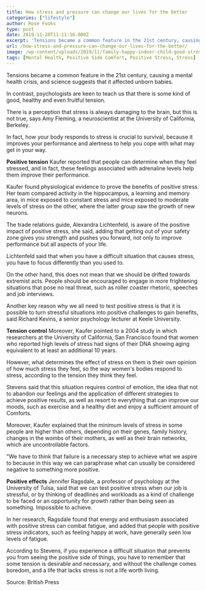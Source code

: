 ```yaml
---
title: How stress and pressure can change our lives for the better
categories: ["lifestyle"]
author: Rose Fooks
type: post
date: 2019-11-20T11:11:16.000Z
excerpt: 'Tensions became a common feature in the 21st century, causing a mental health crisis, and science suggests that it affected unborn babies.'
url: /how-stress-and-pressure-can-change-our-lives-for-the-better/
image: /wp-content/uploads/2019/11/family-happy-indoor-child-good-stress.jpg
tags: [Mental Health, Positive Side Comfort, Positive Stress, Stress]
---
```


Tensions became a common feature in the 21st century, causing a mental health crisis, and science suggests that it affected unborn babies.

In contrast, psychologists are keen to teach us that there is some kind of good, healthy and even fruitful tension.

There is a perception that stress is always damaging to the brain, but this is not true, says Amy Fleming, a neuroscientist at the University of California, Berkeley.

In fact, how your body responds to stress is crucial to survival, because it improves your performance and alertness to help you cope with what may get in your way.

**Positive tension**
Kaufer reported that people can determine when they feel stressed, and in fact, these feelings associated with adrenaline levels help them improve their performance.

Kaufer found physiological evidence to prove the benefits of positive stress. Her team compared activity in the hippocampus, a learning and memory area, in mice exposed to constant stress and mice exposed to moderate levels of stress on the other, where the latter group saw the growth of new neurons.

The trade relations guide, Alexandra Lichtenfeld, is aware of the positive impact of positive stress, she said, adding that getting out of your safety zone gives you strength and pushes you forward, not only to improve performance but all aspects of your life.

Lichtenfeld said that when you have a difficult situation that causes stress, you have to focus differently than you used to.

On the other hand, this does not mean that we should be drifted towards extremist acts. People should be encouraged to engage in more frightening situations that pose no real threat, such as roller coaster rhetoric, speeches and job interviews.

Another key reason why we all need to test positive stress is that it is possible to turn stressful situations into positive challenges to gain benefits, said Richard Kevins, a senior psychology lecturer at Keele University.

**Tension control**
Moreover, Kaufer pointed to a 2004 study in which researchers at the University of California, San Francisco found that women who reported high levels of stress had signs of their DNA showing aging equivalent to at least an additional 10 years.

However, what determines the effect of stress on them is their own opinion of how much stress they feel, so the way women's bodies respond to stress, according to the tension they think they feel.

Stevens said that this situation requires control of emotion, the idea that not to abandon our feelings and the application of different strategies to achieve positive results, as well as resort to everything that can improve our moods, such as exercise and a healthy diet and enjoy a sufficient amount of Comforts.

Moreover, Kaufer explained that the minimum levels of stress in some people are higher than others, depending on their genes, family history, changes in the wombs of their mothers, as well as their brain networks, which are uncontrollable factors.

"We have to think that failure is a necessary step to achieve what we aspire to because in this way we can paraphrase what can usually be considered negative to something more positive.

**Positive effects**
Jennifer Ragsdale, a professor of psychology at the University of Tulsa, said that we can test positive stress when our job is stressful, or by thinking of deadlines and workloads as a kind of challenge to be faced or an opportunity for growth rather than being seen as something. Impossible to achieve.

In her research, Ragsdale found that energy and enthusiasm associated with positive stress can combat fatigue, and added that people with positive stress indicators, such as feeling happy at work, have generally seen low levels of fatigue.

According to Stevens, if you experience a difficult situation that prevents you from seeing the positive side of things, you have to remember that some tension is desirable and necessary, and without the challenge comes boredom, and a life that lacks stress is not a life worth living.

Source: British Press
